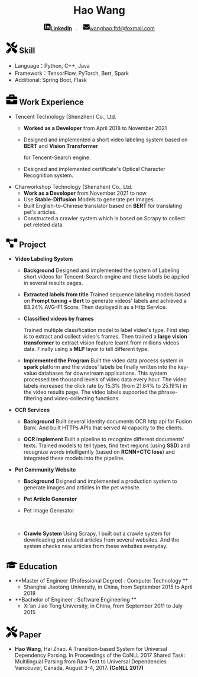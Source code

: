 <center>

<h1>Hao Wang</h1>

<div>

<span><img src="assets/iconmonstr-linkedin-3.svg" width="18px">[**LinkedIn**](https://www.linkedin.com/in/hao-wang-4821ba100/)</span>&ensp;  . &ensp; <span><img src="assets/envelope-solid.svg" width="18px">wanghao.ftd@foxmail.com</span>
</div>
</center>

## <img src="assets/tools-solid.svg" width="30px"> Skill
- Language：Python, C++,  Java
- Framework：TensorFlow, PyTorch, Bert, Spark
- Additional: Spring Boot, Flask

## <img src="assets/briefcase-solid.svg" width="30px"> Work Experience
- Tencent Technology (Shenzhen) Co., Ltd.
  - **Worked as a Developer** from April 2018 to November 2021
  - Designed and implemented a short video labeling system based on **BERT** and **Vision Transformer**

    for Tencent-Search engine.
  - Designed and implemented certificate's Optical Character Recognition system.
- Charworkshop Technology (Shenzhen) Co., Ltd.
  - **Work as a Developer** from November 2021 to now
  - Use **Stable-Diffusion** Models to generate pet images.
  - Built English-to-Chinese translator based on **BERT** for translating pet's articles.
  - Constructed a crawler system which is based on Scrapy to collect pet releted data.
## <img src="assets/project-diagram-solid.svg" width="30px"> Project
- **Video Labeling System**
  - **Background**
    Designed and implemented the system of Labeling short videos for Tencent-Search engine and these labels be applied in several results pages.

  - **Extracted labels from title**
    Trained sequence labeling models based on **Prompt tuning + Bert** to generate videos' labels and achieved a 83.24% AVG-F1 Score. Then deployed it as a Http Service. 

  - **Classified videos by frames**

    Trained multiple classification model to label video's type. First step is to extract and collect video's frames. Then trained a **large vision transformer** to extract vision feature learnt from millions videos data. Finally using a **MLP** layor to tell different type.

  - **Implemented the Program**
    Built the video data process system in **spark** platform and the videos' labels be finally written into the key-value databases for downstream applications. This system processed ten thousand levels of video data every hour. The video labels increased the click rate by 15.3% (from 21.84% to 25.19%) in the video results page. The video labels supoorted the phrase-filtering and video-collecting functions.
- **OCR Services**
  - **Background** 
    Built several identity documents OCR http api for Fusion Bank. And built HTTPs APIs that served AI capacity to the clients.

  - **OCR Implement**
    Built a pipeline to recognize different documents' texts. Trained models to tell types, find text regions (using **SSD**) and recognize words intelligently (based on **RCNN+CTC loss**) and integrated these models into the pipeline. 

- **Pet Community Website**
    - **Background**
      Dsigned and implemented a production system to generate images and articles in the pet website.

    - **Pet Article Generator**
      ​

    - Pet Image Generator

      ​

    - **Crawle System**
      Using Scrapy, I built out a crawle system for downloading pet related articles from several websites. And the system checks new articles from these websites everyday.

## <img src="assets/graduation-cap-solid.svg" width="30px"> Education
- **Master of  Engineer (Professional Degree) : Computer Technology ** 
  - Shanghai Jiaotong University, in China, from September 2015 to April 2018
- **Bachelor of Engineer : Software Engineering ** 
  - Xi'an Jiao Tong University, in China, from September 2011 to July 2015

## <img src="assets/tools-solid.svg" width="30px"> Paper
- **Hao Wang**, Hai Zhao. A Transition-based System for Universal Dependency Parsing. In Proceedings of the CoNLL 2017 Shared Task: Multilingual Parsing from Raw Text to Universal Dependencies Vancouver, Canada, August 3-4, 2017. **(CoNLL 2017)**
